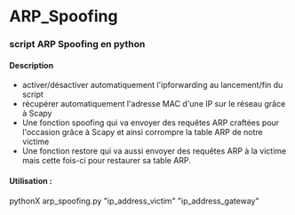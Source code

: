 # ARP_Spoofing
### script ARP Spoofing en python

#### Description

- activer/désactiver automatiquement l'ipforwarding au lancement/fin du script
- récupérer automatiquement l'adresse MAC d'une IP sur le réseau grâce à Scapy
- Une fonction spoofing qui va envoyer des requêtes ARP craftées pour l'occasion grâce à Scapy et ainsi corrompre la table ARP de notre victime
- Une fonction restore qui va aussi envoyer des requêtes ARP à la victime mais cette fois-ci pour restaurer sa table ARP.

#### Utilisation :

  pythonX arp_spoofing.py "ip_address_victim" "ip_address_gateway"
  
  
